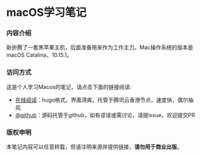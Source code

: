 # macOS学习笔记

### 内容介绍

新折腾了一套黑苹果主机，后面准备用来作为工作主力。Mac操作系统的版本是 macOS Catalina，10.15.1。

### 访问方式

这是个人学习Macos的笔记，请点击下面的链接阅读:

- [在线阅读](https://skyao.io/learning-macos/)：hugo格式，界面清爽。托管于腾讯云香港节点，速度快，偶尔抽风
- [@github](https://github.com/skyao/learning-macos/)：源码托管于github，如有谬误或需讨论，请提issue，欢迎提交PR

### 版权申明

本笔记内容可以任意转载，但请注明来源并提供链接，**请勿用于商业出版**。